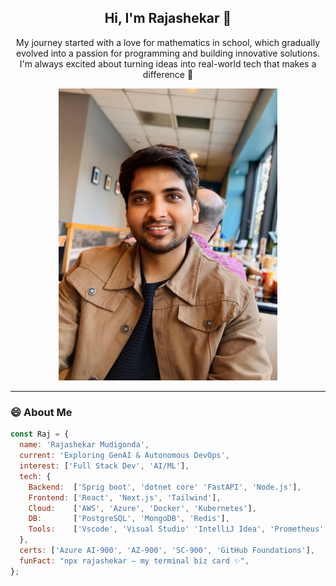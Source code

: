 <h2 align="center">Hi, I'm Rajashekar 👋</h2>

<p align="center">
  My journey started with a love for mathematics in school, which gradually evolved into a passion for programming and building innovative solutions.<br>
  I'm always excited about turning ideas into real-world tech that makes a difference 🚀
</p>

<p align="center">
  <img src="Raj.jpg" width="350" height="auto" alt="Rajashekar Mudigonda photo" />
</p>

---

### 😄 About Me

```javascript
const Raj = {
  name: 'Rajashekar Mudigonda',
  current: 'Exploring GenAI & Autonomous DevOps',
  interest: ['Full Stack Dev', 'AI/ML'],
  tech: {
    Backend:  ['Sprig boot', 'dotnet core' 'FastAPI', 'Node.js'],
    Frontend: ['React', 'Next.js', 'Tailwind'],
    Cloud:    ['AWS', 'Azure', 'Docker', 'Kubernetes'],
    DB:       ['PostgreSQL', 'MongoDB', 'Redis'],
    Tools:    ['Vscode', 'Visual Studio' 'IntelliJ Idea', 'Prometheus', 'GitHub Actions', 'RabbitMQ'],
  },
  certs: ['Azure AI-900', 'AZ-900', 'SC-900', 'GitHub Foundations'],
  funFact: "npx rajashekar — my terminal biz card ✨",
};
